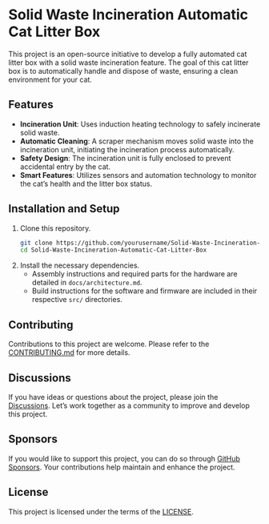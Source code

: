 # Solid Waste Incineration Automatic Cat Litter Box

This project is an open-source initiative to develop a fully automated cat litter box with a solid waste incineration feature. The goal of this cat litter box is to automatically handle and dispose of waste, ensuring a clean environment for your cat.

## Features

- **Incineration Unit**: Uses induction heating technology to safely incinerate solid waste.
- **Automatic Cleaning**: A scraper mechanism moves solid waste into the incineration unit, initiating the incineration process automatically.
- **Safety Design**: The incineration unit is fully enclosed to prevent accidental entry by the cat.
- **Smart Features**: Utilizes sensors and automation technology to monitor the cat’s health and the litter box status.

## Installation and Setup

1. Clone this repository.
    ```bash
    git clone https://github.com/yourusername/Solid-Waste-Incineration-Automatic-Cat-Litter-Box.git
    cd Solid-Waste-Incineration-Automatic-Cat-Litter-Box
    ```
2. Install the necessary dependencies.
    - Assembly instructions and required parts for the hardware are detailed in `docs/architecture.md`.
    - Build instructions for the software and firmware are included in their respective `src/` directories.

## Contributing

Contributions to this project are welcome. Please refer to the [CONTRIBUTING.md](CONTRIBUTING.md) for more details.

## Discussions

If you have ideas or questions about the project, please join the [Discussions](https://github.com/yourusername/Solid-Waste-Incineration-Automatic-Cat-Litter-Box/discussions). Let’s work together as a community to improve and develop this project.

## Sponsors

If you would like to support this project, you can do so through [GitHub Sponsors](https://github.com/sponsors/yourusername). Your contributions help maintain and enhance the project.

## License

This project is licensed under the terms of the [LICENSE](LICENSE).
